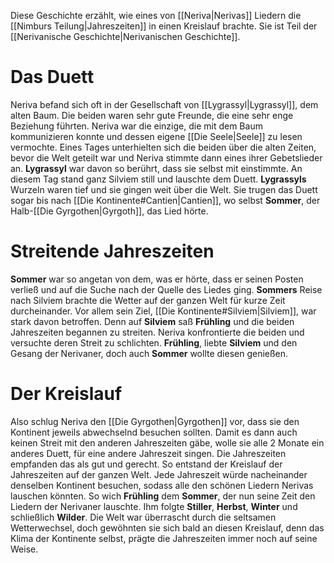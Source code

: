 Diese Geschichte erzählt, wie eines von [[Neriva|Nerivas]] Liedern die [[Nimburs Teilung|Jahreszeiten]] in einen Kreislauf brachte. Sie ist Teil der [[Nerivanische Geschichte|Nerivanischen Geschichte]].
# Das Duett
Neriva befand sich oft in der Gesellschaft von [[Lygrassyl|Lygrassyl]], dem alten Baum. Die beiden waren sehr gute Freunde, die eine sehr enge Beziehung führten. Neriva war die einzige, die mit dem Baum kommunizieren konnte und dessen eigene [[Die Seele|Seele]] zu lesen vermochte.
Eines Tages unterhielten sich die beiden über die alten Zeiten, bevor die Welt geteilt war und Neriva stimmte dann eines ihrer Gebetslieder an. **Lygrassyl** war davon so berührt, dass sie selbst mit einstimmte. An diesem Tag stand ganz Silviem still und lauschte dem Duett. **Lygrassyls** Wurzeln waren tief und sie gingen weit über die Welt. Sie trugen das Duett sogar bis nach [[Die Kontinente#Cantien|Cantien]], wo selbst **Sommer**, der Halb-[[Die Gyrgothen|Gyrgoth]], das Lied hörte.
# Streitende Jahreszeiten
**Sommer** war so angetan von dem, was er hörte, dass er seinen Posten verließ und auf die Suche nach der Quelle des Liedes ging. **Sommers** Reise nach Silviem brachte die Wetter auf der ganzen Welt für kurze Zeit durcheinander. Vor allem sein Ziel, [[Die Kontinente#Silviem|Silviem]], war stark davon betroffen. Denn auf **Silviem** saß **Frühling** und die beiden Jahreszeiten begannen zu streiten.
Neriva konfrontierte die beiden und versuchte deren Streit zu schlichten. **Frühling**, liebte **Silviem** und den Gesang der Nerivaner, doch auch **Sommer** wollte diesen genießen.
# Der Kreislauf
Also schlug Neriva den [[Die Gyrgothen|Gyrgothen]] vor, dass sie den Kontinent jeweils abwechselnd besuchen sollten. Damit es dann auch keinen Streit mit den anderen Jahreszeiten gäbe, wolle sie alle 2 Monate ein anderes Duett, für eine andere Jahreszeit singen.
Die Jahreszeiten empfanden das als gut und gerecht. So entstand der Kreislauf der Jahreszeiten auf der ganzen Welt. Jede Jahreszeit würde nacheinander denselben Kontinent besuchen, sodass alle den schönen Liedern Nerivas lauschen könnten.
So wich **Frühling** dem **Sommer**, der nun seine Zeit den Liedern der Nerivaner lauschte. Ihm folgte **Stiller**, **Herbst**, **Winter** und schließlich **Wilder**. Die Welt war überrascht durch die seltsamen Wetterwechsel, doch gewöhnten sie sich bald an diesen Kreislauf, denn das Klima der Kontinente selbst, prägte die Jahreszeiten immer noch auf seine Weise.